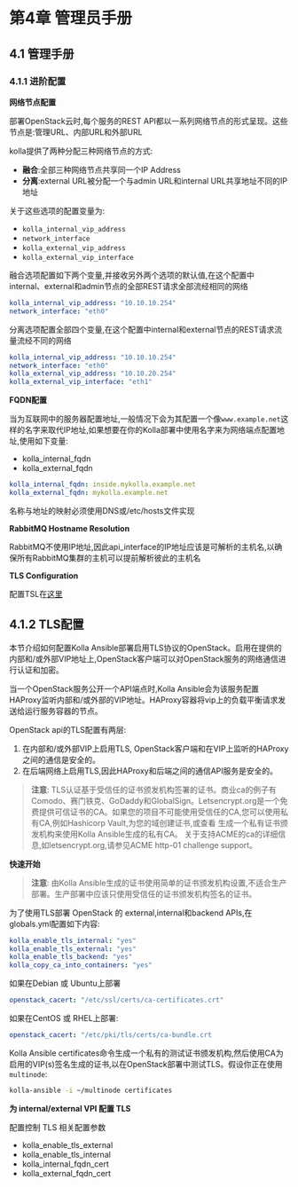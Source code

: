 # 第4章 管理员手册

## 4.1 管理手册

### 4.1.1 进阶配置

**网络节点配置**

部署OpenStack云时,每个服务的REST API都以一系列网络节点的形式呈现。这些节点是:管理URL、内部URL和外部URL

kolla提供了两种分配三种网络节点的方式:

- **融合**:全部三种网络节点共享同一个IP Address
- **分离**:external URL被分配一个与admin URL和internal URL共享地址不同的IP地址

关于这些选项的配置变量为:

- `kolla_internal_vip_address`
- `network_interface`
- `kolla_external_vip_address`
- `kolla_external_vip_interface`

融合选项配置如下两个变量,并接收另外两个选项的默认值,在这个配置中internal、external和admin节点的全部REST请求全部流经相同的网络

```yaml
kolla_internal_vip_address: "10.10.10.254"
network_interface: "eth0"
```

分离选项配置全部四个变量,在这个配置中internal和external节点的REST请求流量流经不同的网络	

```yaml
kolla_internal_vip_address: "10.10.10.254"
network_interface: "eth0"
kolla_external_vip_address: "10.10.20.254"
kolla_external_vip_interface: "eth1"
```

**FQDN配置**

当为互联网中的服务器配置地址,一般情况下会为其配置一个像`www.example.net`这样的名字来取代IP地址,如果想要在你的Kolla部署中使用名字来为网络端点配置地址,使用如下变量:
- kolla_internal_fqdn 
- kolla_external_fqdn

```yaml
kolla_internal_fqdn: inside.mykolla.example.net
kolla_external_fqdn: mykolla.example.net
```

名称与地址的映射必须使用DNS或/etc/hosts文件实现

**RabbitMQ Hostname Resolution**

RabbitMQ不使用IP地址,因此api_interface的IP地址应该是可解析的主机名,以确保所有RabbitMQ集群的主机可以提前解析彼此的主机名

**TLS Configuration**

配置TSL在[这里](##4.1.2)

## 4.1.2 TLS配置

本节介绍如何配置Kolla Ansible部署启用TLS协议的OpenStack。启用在提供的内部和/或外部VIP地址上,OpenStack客户端可以对OpenStack服务的网络通信进行认证和加密。

当一个OpenStack服务公开一个API端点时,Kolla Ansible会为该服务配置HAProxy监听内部和/或外部的VIP地址。HAProxy容器将vip上的负载平衡请求发送给运行服务容器的节点。

OpenStack api的TLS配置有两层:
1. 在内部和/或外部VIP上启用TLS, OpenStack客户端和在VIP上监听的HAProxy之间的通信是安全的。
2. 在后端网络上启用TLS,因此HAProxy和后端之间的通信API服务是安全的。

>**注意**: TLS认证基于受信任的证书颁发机构签署的证书。商业ca的例子有Comodo、赛门铁克、GoDaddy和GlobalSign。Letsencrypt.org是一个免费提供可信证书的CA。如果您的项目不可能使用受信任的CA,您可以使用私有CA,例如Hashicorp Vault,为您的域创建证书,或查看
生成一个私有证书颁发机构来使用Kolla Ansible生成的私有CA。
>关于支持ACME的ca的详细信息,如letsencrypt.org,请参见ACME http-01 challenge support。

**快速开始**

>**注意**: 由Kolla Ansible生成的证书使用简单的证书颁发机构设置,不适合生产部署。生产部署中应该只使用受信任的证书颁发机构签名的证书。
>
为了使用TLS部署 OpenStack 的 external,internal和backend APIs,在globals.yml配置如下内容:

```yaml
kolla_enable_tls_internal: "yes"
kolla_enable_tls_external: "yes"
kolla_enable_tls_backend: "yes"
kolla_copy_ca_into_containers: "yes"
```

如果在Debian 或 Ubuntu上部署

```yaml
openstack_cacert: "/etc/ssl/certs/ca-certificates.crt"
```

如果在CentOS 或 RHEL上部署:

```yaml
openstack_cacert: "/etc/pki/tls/certs/ca-bundle.crt
```

Kolla Ansible certificates命令生成一个私有的测试证书颁发机构,然后使用CA为启用的VIP(s)签名生成的证书,以在OpenStack部署中测试TLS。假设你正在使用`multinode`:

```bash
kolla-ansible -i ~/multinode certificates
```

**为 internal/external VPI 配置 TLS**

配置控制 TLS 相关配置参数

- kolla_enable_tls_external
- kolla_enable_tls_internal
- kolla_internal_fqdn_cert
- kolla_external_fqdn_cert
